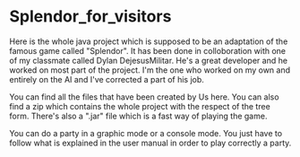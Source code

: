# Splendor_for_visitors

Here is the whole java project which is supposed to be an adaptation of the famous game called "Splendor".
It has been done in colloboration with one of my classmate called Dylan DejesusMilitar.
He's a great developer and he worked on most part of the project. 
I'm the one who worked on my own and entirely on the AI and I've corrected a part of his job.

You can find all the files that have been created by Us here.
You can also find a zip which contains the whole project with the respect of the tree form.
There's also a ".jar" file which is a fast way of playing the game.

You can do a party in a graphic mode or a console mode.
You just have to follow what is explained in the user manual in order to play correctly a party.
